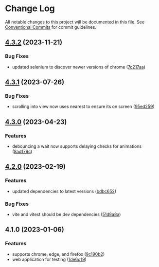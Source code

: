 # Change Log

All notable changes to this project will be documented in this file.
See [Conventional Commits](https://conventionalcommits.org) for commit guidelines.

## [4.3.2](https://github.com/zthun/cirque/compare/v4.3.1...v4.3.2) (2023-11-21)


### Bug Fixes

* updated selenium to discover newer versions of chrome ([7c217aa](https://github.com/zthun/cirque/commit/7c217aad39049d8be3e3a0b70a1efb327d3af974))



## [4.3.1](https://github.com/zthun/cirque/compare/v4.3.0...v4.3.1) (2023-07-26)


### Bug Fixes

* scrolling into view now uses nearest to ensure its on screen ([95ed259](https://github.com/zthun/cirque/commit/95ed2594177c70b620829211445ee9bfa0e9f87d))



## [4.3.0](https://github.com/zthun/cirque/compare/v4.2.0...v4.3.0) (2023-04-23)


### Features

* debouncing a wait now supports delaying checks for animations ([8ad179c](https://github.com/zthun/cirque/commit/8ad179c1c5b0129d817a5911a1fceb6dc41b7327))



## [4.2.0](https://github.com/zthun/cirque/compare/v4.1.0...v4.2.0) (2023-02-19)


### Features

* updated dependencies to latest versions ([bdbc652](https://github.com/zthun/cirque/commit/bdbc652148438359dd98057cc9a7a422c0cdf78f))


### Bug Fixes

* vite and vitest should be dev dependencies ([51d8a8a](https://github.com/zthun/cirque/commit/51d8a8aa2607b458285505000c768ecc09ede935))



## 4.1.0 (2023-01-06)


### Features

* supports chrome, edge, and firefox ([9c190b2](https://github.com/zthun/cirque/commit/9c190b2babc9eef729483be903bbcd10687a1833))
* web application for testing ([1de6d19](https://github.com/zthun/cirque/commit/1de6d193b4d4a2a5336e742a00337f6cbec63329))

